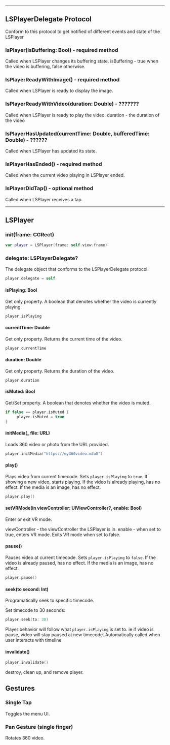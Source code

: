 
---

## LSPlayerDelegate Protocol

Conform to this protocol to get notified of different events and state of the LSPlayer  


### lsPlayer(isBuffering: Bool) - required method  

Called when LSPlayer changes its buffering state. isBuffering - true when the video is buffering, false  otherwise.  


### lsPlayerReadyWithImage() - required method  

Called when LSPlayer is ready to display the image.  


### lsPlayerReadyWithVideo(duration: Double) - ???????  

Called when LSPlayer is ready to play the video. duration - the duration of the video  


### lsPlayerHasUpdated(currentTime: Double, bufferedTime: Double) - ??????  

Called when LSPlayer has updated its state.  


### lsPlayerHasEnded() - required method  

Called when the current video playing in LSPlayer ended.  


### lsPlayerDidTap() - optional method  

Called when LSPlayer receives a tap.  


---

## LSPlayer

### init(frame: CGRect)  

```swift
var player = LSPlayer(frame: self.view.frame)
```

### delegate: LSPlayerDelegate?
The delegate object that conforms to the LSPlayerDelegate protocol.    

```swift
player.delegate = self
```

#### isPlaying: Bool
Get only property. A boolean that denotes whether the video is currently playing.  

```swift
player.isPlaying
```

#### currentTime: Double
Get only property. Returns the current time of the video.

```swift
player.currentTime
```

#### duration: Double
Get only property. Returns the duration of the video.

```swif
player.duration
```

#### isMuted: Bool
Get/Set property. A boolean that denotes whether the video is muted. 

```swift
if false == player.isMuted {
     player.isMuted = true
}
```

#### initMedia(_ file: URL)

Loads 360 video or photo from the URL provided.

```swift
player.initMedia("https://my360video.m3u8")
```


#### play()

Plays video from current timecode.
Sets `player.isPlaying` to `true`.
If showing a new video, starts playing.
If the video is already playing, has no effect.
If the media is an image, has no effect.

```swift
player.play()
```

#### setVRMode(in viewController: UIViewController?, enable: Bool)
Enter or exit VR mode.


viewController - the viewController the LSPlayer is in. 
enable - when set to true, enters VR mode. Exits VR mode when set to false. 

#### pause()

Pauses video at current timecode.
Sets `player.isPlaying` to `false`.
If the video is already paused, has no effect.
If the media is an image, has no effect.

```swift
player.pause()
```


#### seek(to second: Int)

Programatically seek to specific timecode.

Set timecode to 30 seconds:
```swift
player.seek(to: 30)
```
Player behavior will follow what `player.isPlaying` is set to. ie if video is pause, video will stay paused at new timecode.
Automatically called when user interacts with timeline


#### invalidate()
```swift
player.invalidate()
```
destroy, clean up, and remove player.


## Gestures

### Single Tap
Toggles the menu UI.

### Pan Gesture (single finger)
Rotates 360 video.